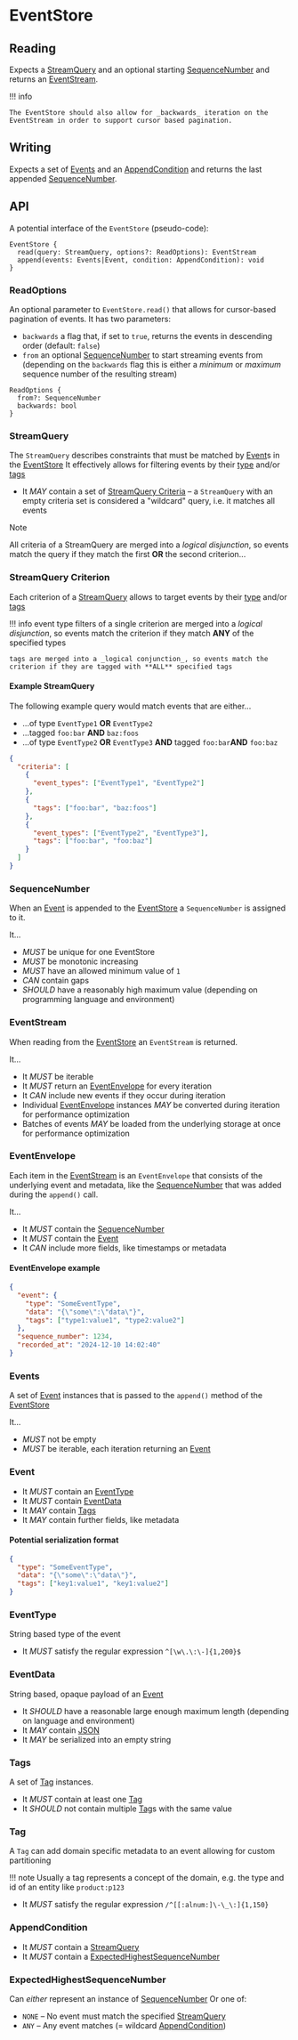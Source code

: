 # EventStore

## Reading

Expects a [StreamQuery](#StreamQuery) and an optional starting [SequenceNumber](#SequenceNumber) and returns an [EventStream](#EventStream).

!!! info

    The EventStore should also allow for _backwards_ iteration on the EventStream in order to support cursor based pagination.

## Writing

Expects a set of [Events](#Events) and an [AppendCondition](#AppendCondition) and returns the last appended [SequenceNumber](#SequenceNumber).

## API

A potential interface of the `EventStore` (pseudo-code):

```
EventStore {
  read(query: StreamQuery, options?: ReadOptions): EventStream
  append(events: Events|Event, condition: AppendCondition): void
}
```

### ReadOptions

An optional parameter to `EventStore.read()` that allows for cursor-based pagination of events.
It has two parameters:

- `backwards` a flag that, if set to `true`, returns the events in descending order (default: `false`)
- `from` an optional [SequenceNumber](#SequenceNumber) to start streaming events from (depending on the `backwards` flag this is either a _minimum_ or _maximum_ sequence number of the resulting stream)

```
ReadOptions {
  from?: SequenceNumber
  backwards: bool
}
```

### StreamQuery

The `StreamQuery` describes constraints that must be matched by [Event](#Event)s in the [EventStore](#EventStore)
It effectively allows for filtering events by their [type](#EventType) and/or [tags](#Tags)

- It _MAY_ contain a set of [StreamQuery Criteria](#StreamQuery-Criterion) – a `StreamQuery` with an empty criteria set is considered a "wildcard" query, i.e. it matches all events

> [!NOTE]  
> All criteria of a StreamQuery are merged into a _logical disjunction_, so events match the query if they match the first **OR** the second criterion...

### StreamQuery Criterion

Each criterion of a [StreamQuery](#StreamQuery) allows to target events by their [type](#EventType) and/or [tags](#Tags)

!!! info
    event type filters of a single criterion are merged into a _logical disjunction_, so events match the criterion if they match **ANY** of the specified types
    
    tags are merged into a _logical conjunction_, so events match the criterion if they are tagged with **ALL** specified tags

#### Example StreamQuery

The following example query would match events that are either...

- ...of type `EventType1` **OR** `EventType2`
- ...tagged `foo:bar` **AND** `baz:foos`
- ...of type `EventType2` **OR** `EventType3` **AND** tagged `foo:bar`**AND** `foo:baz`

```json
{
  "criteria": [
    {
      "event_types": ["EventType1", "EventType2"]
    },
    {
      "tags": ["foo:bar", "baz:foos"]
    },
    {
      "event_types": ["EventType2", "EventType3"],
      "tags": ["foo:bar", "foo:baz"]
    }
  ]
}
```

### SequenceNumber

When an [Event](#Event) is appended to the [EventStore](#EventStore) a `SequenceNumber` is assigned to it.

It...

- _MUST_ be unique for one EventStore
- _MUST_ be monotonic increasing
- _MUST_ have an allowed minimum value of `1`
- _CAN_ contain gaps
- _SHOULD_ have a reasonably high maximum value (depending on programming language and environment)

### EventStream

When reading from the [EventStore](#EventStore) an `EventStream` is returned.

It...

- It _MUST_ be iterable
- It _MUST_ return an [EventEnvelope](#EventEnvelope) for every iteration
- It _CAN_ include new events if they occur during iteration
- Individual [EventEnvelope](#EventEnvelope) instances _MAY_ be converted during iteration for performance optimization
- Batches of events _MAY_ be loaded from the underlying storage at once for performance optimization

### EventEnvelope

Each item in the [EventStream](#EventStream) is an `EventEnvelope` that consists of the underlying event and metadata, like the [SequenceNumber](#SequenceNumber) that was added during the `append()` call.

It...

- It _MUST_ contain the [SequenceNumber](#SequenceNumber)
- It _MUST_ contain the [Event](#Event)
- It _CAN_ include more fields, like timestamps or metadata

#### EventEnvelope example

```json
{
  "event": {
    "type": "SomeEventType",
    "data": "{\"some\":\"data\"}",
    "tags": ["type1:value1", "type2:value2"]
  },
  "sequence_number": 1234,
  "recorded_at": "2024-12-10 14:02:40"
}
```

### Events

A set of [Event](#Event) instances that is passed to the `append()` method of the [EventStore](#EventStore)

It...

- _MUST_ not be empty
- _MUST_ be iterable, each iteration returning an [Event](#Event)

### Event

- It _MUST_ contain an [EventType](#EventType)
- It _MUST_ contain [EventData](#EventData)
- It _MAY_ contain [Tags](#Tags)
- It _MAY_ contain further fields, like metadata

#### Potential serialization format

```json
{
  "type": "SomeEventType",
  "data": "{\"some\":\"data\"}",
  "tags": ["key1:value1", "key1:value2"]
}
```

### EventType

String based type of the event

- It _MUST_ satisfy the regular expression `^[\w\.\:\-]{1,200}$`

### EventData

String based, opaque payload of an [Event](#Event)

- It _SHOULD_ have a reasonable large enough maximum length (depending on language and environment)
- It _MAY_ contain [JSON](https://www.json.org/)
- It _MAY_ be serialized into an empty string

### Tags

A set of [Tag](#Tag) instances.

- It _MUST_ contain at least one [Tag](#Tag)
- It _SHOULD_ not contain multiple [Tag](#Tag)s with the same value

### Tag

A `Tag` can add domain specific metadata to an event allowing for custom partitioning

!!! note
    Usually a tag represents a concept of the domain, e.g. the type and id of an entity like `product:p123`

- It _MUST_ satisfy the regular expression `/^[[:alnum:]\-\_\:]{1,150}`

### AppendCondition

- It _MUST_ contain a [StreamQuery](#StreamQuery)
- It _MUST_ contain a [ExpectedHighestSequenceNumber](#ExpectedHighestSequenceNumber)

### ExpectedHighestSequenceNumber

Can _either_ represent an instance of [SequenceNumber](#SequenceNumber)
Or one of:

- `NONE` – No event must match the specified [StreamQuery](#StreamQuery)
- `ANY` – Any event matches (= wildcard [AppendCondition](#AppendCondition))
